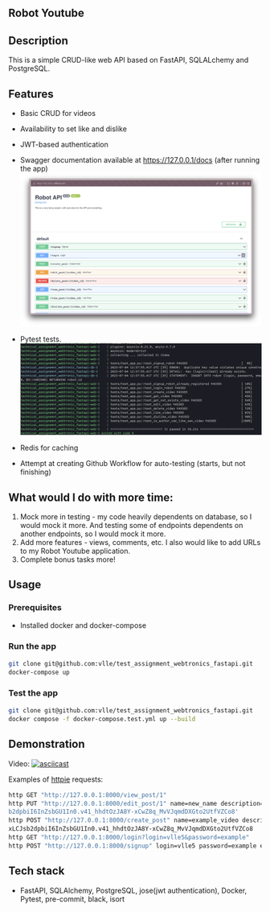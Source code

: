 ## Robot Youtube

## Description

This is a simple CRUD-like web API based on FastAPI, SQLALchemy and PostgreSQL.

## Features
- Basic CRUD for videos
- Availability to set like and dislike
- JWT-based authentication
- Swagger documentation available at https://127.0.0.1/docs (after running the app)
![Documentation](img/pydocs.png) 

- Pytest tests.
![Tests](img/tests.png) 
- Redis for caching
- Attempt at creating Github Workflow for auto-testing (starts, but not finishing)


## What would I do with more time:
1) Mock more in testing - my code heavily dependents on database, so I would mock it more. And testing some of endpoints dependents on another endpoints, so I would mock it more.
2) Add more features - views, comments, etc. I also would like to add URLs to my Robot Youtube application.
3) Complete bonus tasks more!

## Usage

### Prerequisites
- Installed docker and docker-compose

### Run the app

```bash
git clone git@github.com:vlle/test_assignment_webtronics_fastapi.git
docker-compose up
```

### Test the app

```bash
git clone git@github.com:vlle/test_assignment_webtronics_fastapi.git
docker compose -f docker-compose.test.yml up --build
```


## Demonstration
Video: [![asciicast](https://asciinema.org/a/8tLgrkS43j7n32h3KcJMtIdEy.svg)](https://asciinema.org/a/8tLgrkS43j7n32h3KcJMtIdEy)

Examples of [httpie](https://httpie.io)  requests:
```bash
http GET "http://127.0.0.1:8000/view_post/1"
http PUT "http://127.0.0.1:8000/edit_post/1" name=new_name description=example_descr --auth-type bearer --auth 'eyJhbGciOiJIUzI1NiIsInR5cCI6IkpXVCJ9.eyJ1c2VyX2lkIjoxLCJs
b2dpbiI6InZsbGU1In0.v41_hhdtOzJA8Y-xCwZ8q_MvVJqmdDXGto2UtfVZCo8'
http POST "http://127.0.0.1:8000/create_post" name=example_video description=example_descr --auth-type bearer --auth eyJhbGciOiJIUzI1NiIsInR5cCI6IkpXVCJ9.eyJ1c2VyX2lkIjo
xLCJsb2dpbiI6InZsbGU1In0.v41_hhdtOzJA8Y-xCwZ8q_MvVJqmdDXGto2UtfVZCo8
http GET "http://127.0.0.1:8000/login?login=vlle5&password=example"
http POST "http://127.0.0.1:8000/signup" login=vlle5 password=example email=vlle5@vlle.com
```


## Tech stack
- FastAPI, SQLAlchemy, PostgreSQL, jose(jwt authentication), Docker, Pytest, pre-commit, black, isort

